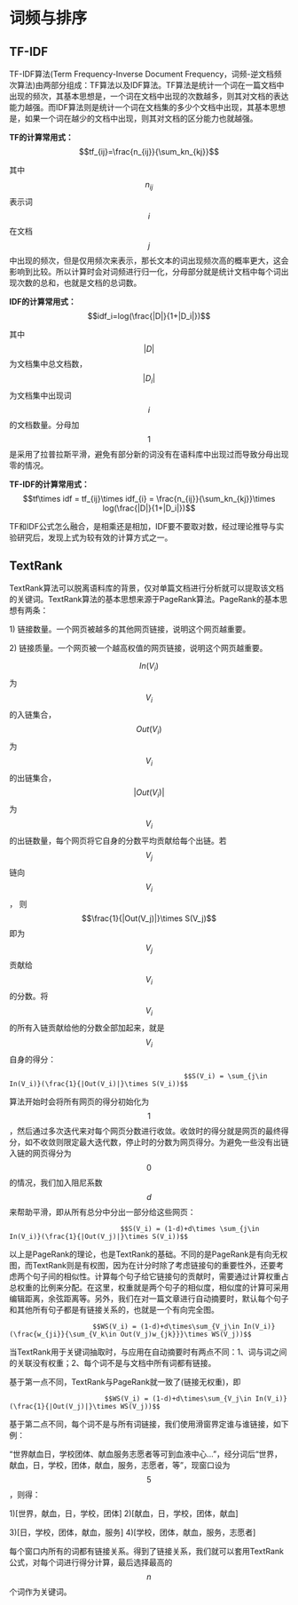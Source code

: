 # 词频与排序

## TF-IDF

TF-IDF算法\(Term Frequency-Inverse Document Frequency，词频-逆文档频次算法\)由两部分组成：TF算法以及IDF算法。TF算法是统计一个词在一篇文档中出现的频次，其基本思想是，一个词在文档中出现的次数越多，则其对文档的表达能力越强。而IDF算法则是统计一个词在文档集的多少个文档中出现，其基本思想是，如果一个词在越少的文档中出现，则其对文档的区分能力也就越强。

**TF的计算常用式：** $$tf_{ij}=\frac{n_{ij}}{\sum_kn_{kj}}$$ 

其中 $$n_{ij}$$ 表示词 $$i$$ 在文档 $$j$$ 中出现的频次，但是仅用频次来表示，那长文本的词出现频次高的概率更大，这会影响到比较。所以计算时会对词频进行归一化，分母部分就是统计文档中每个词出现次数的总和，也就是文档的总词数。

**IDF的计算常用式：** $$idf_i=log(\frac{|D|}{1+|D_i|})$$ 

其中 $$|D|$$ 为文档集中总文档数， $$|D_i|$$ 为文档集中出现词 $$i$$ 的文档数量。分母加 $$1$$ 是采用了拉普拉斯平滑，避免有部分新的词没有在语料库中出现过而导致分母出现零的情况。

**TF-IDF的计算常用式：** $$tf\times idf = tf_{ij}\times idf_{i} = \frac{n_{ij}}{\sum_kn_{kj}}\times log(\frac{|D|}{1+|D_i|})$$ 

TF和IDF公式怎么融合，是相乘还是相加，IDF要不要取对数，经过理论推导与实验研究后，发现上式为较有效的计算方式之一。

## TextRank

TextRank算法可以脱离语料库的背景，仅对单篇文档进行分析就可以提取该文档的关键词。TextRank算法的基本思想来源于PageRank算法。PageRank的基本思想有两条：

1\) 链接数量。一个网页被越多的其他网页链接，说明这个网页越重要。

2\) 链接质量。一个网页被一个越高权值的网页链接，说明这个网页越重要。

$$In(V_i)$$ 为 $$V_i$$ 的入链集合，$$Out(V_i)$$ 为 $$V_i$$ 的出链集合，$$|Out(V_i)|$$ 为 $$V_i$$ 的出链数量，每个网页将它自身的分数平均贡献给每个出链。若 $$V_j$$ 链向 $$V_i$$， 则 $$\frac{1}{|Out(V_j)|}\times S(V_j)$$ 即为 $$V_j$$ 贡献给 $$V_i$$ 的分数。将 $$V_i$$ 的所有入链贡献给他的分数全部加起来，就是 $$V_i$$ 自身的得分：

                                                $$S(V_i) = \sum_{j\in In(V_i)}(\frac{1}{|Out(V_i)|}\times S(V_i))$$ 

算法开始时会将所有网页的得分初始化为 $$1$$ ，然后通过多次迭代来对每个网页分数进行收敛。收敛时的得分就是网页的最终得分，如不收敛则限定最大迭代数，停止时的分数为网页得分。为避免一些没有出链入链的网页得分为 $$0$$ 的情况，我们加入阻尼系数 $$d$$ 来帮助平滑，即从所有总分中分出一部分给这些网页：

                                $$S(V_i) = (1-d)+d\times \sum_{j\in In(V_i)}(\frac{1}{|Out(V_j)|}\times S(V_i))$$ 

以上是PageRank的理论，也是TextRank的基础。不同的是PageRank是有向无权图，而TextRank则是有权图，因为在计分时除了考虑链接句的重要性外，还要考虑两个句子间的相似性。计算每个句子给它链接句的贡献时，需要通过计算权重占总权重的比例来分配。在这里，权重就是两个句子的相似度，相似度的计算可采用编辑距离，余弦距离等。另外，我们在对一篇文章进行自动摘要时，默认每个句子和其他所有句子都是有链接关系的，也就是一个有向完全图。

                         $$WS(V_i) = (1-d)+d\times\sum_{V_j\in In(V_i)}(\frac{w_{ji}}{\sum_{V_k\in Out(V_j)w_{jk}}}\times WS(V_j))$$ 

当TextRank用于关键词抽取时，与应用在自动摘要时有两点不同：1、词与词之间的关联没有权重；2、每个词不是与文档中所有词都有链接。

基于第一点不同，TextRank与PageRank就一致了\(链接无权重\)，即

                            $$WS(V_i) = (1-d)+d\times\sum_{V_j\in In(V_i)}(\frac{1}{|Out(V_j)|}\times WS(V_j))$$ 

基于第二点不同，每个词不是与所有词链接，我们使用滑窗界定谁与谁链接，如下例：

“世界献血日，学校团体、献血服务志愿者等可到血液中心...”，经分词后“世界，献血，日，学校，团体，献血，服务，志愿者，等”，现窗口设为 $$5$$ ，则得：

1\)\[世界，献血，日，学校，团体\]    2\)\[献血，日，学校，团体，献血\]

3\)\[日，学校，团体，献血，服务\]    4\)\[学校，团体，献血，服务，志愿者\]

每个窗口内所有的词都有链接关系。得到了链接关系，我们就可以套用TextRank公式，对每个词进行得分计算，最后选择最高的 $$n$$ 个词作为关键词。

